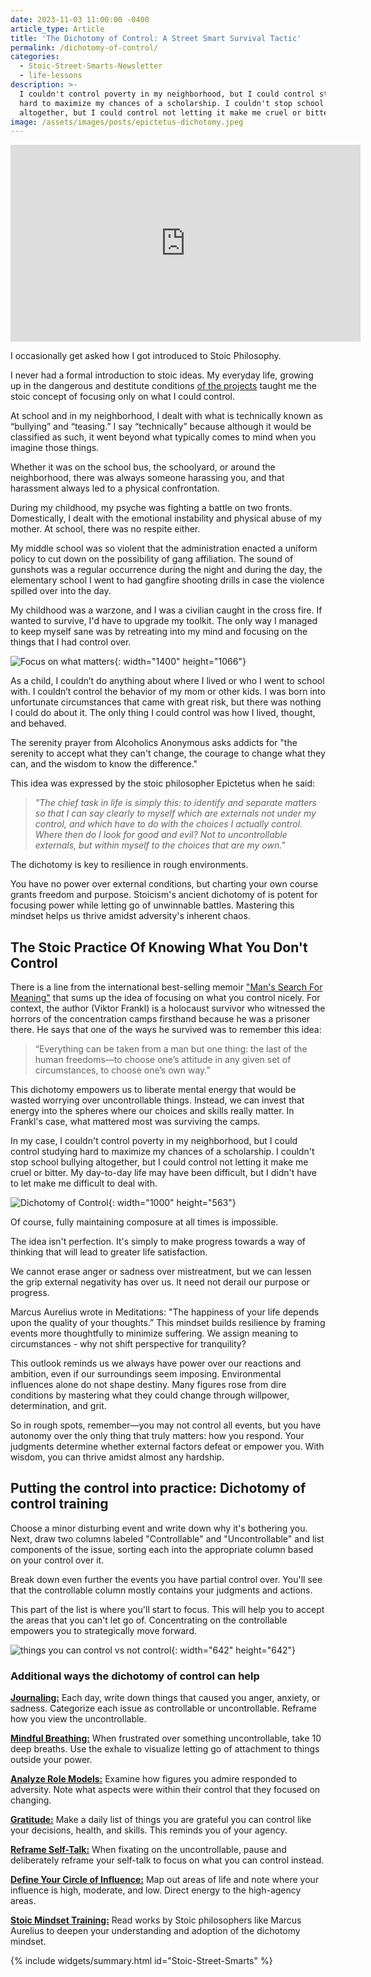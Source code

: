 ```yaml
---
date: 2023-11-03 11:00:00 -0400
article_type: Article
title: 'The Dichotomy of Control: A Street Smart Survival Tactic'
permalink: /dichotomy-of-control/
categories:
  - Stoic-Street-Smarts-Newsletter
  - life-lessons
description: >-
  I couldn't control poverty in my neighborhood, but I could control studying
  hard to maximize my chances of a scholarship. I couldn't stop school bullying
  altogether, but I could control not letting it make me cruel or bitter.
image: /assets/images/posts/epictetus-dichotomy.jpeg
---
```

<div class="cms-embed" data-cms-embed="PGlmcmFtZSB3aWR0aD0iNTYwIiBoZWlnaHQ9IjMxNSIgc3JjPSJodHRwczovL3d3dy55b3V0dWJlLmNvbS9lbWJlZC96bFFHVHZSdlpfVT9zaT1adk5LWC16X3Vaa3lmU3BuIiB0aXRsZT0iWW91VHViZSB2aWRlbyBwbGF5ZXIiIGZyYW1lYm9yZGVyPSIwIiBhbGxvdz0iYWNjZWxlcm9tZXRlcjsgYXV0b3BsYXk7IGNsaXBib2FyZC13cml0ZTsgZW5jcnlwdGVkLW1lZGlhOyBneXJvc2NvcGU7IHBpY3R1cmUtaW4tcGljdHVyZTsgd2ViLXNoYXJlIiBhbGxvd2Z1bGxzY3JlZW4+PC9pZnJhbWU+"><iframe width="560" height="315" src="https://www.youtube.com/embed/zlQGTvRvZ_U?si=ZvNKX-z_uZkyfSpn" title="YouTube video player" frameborder="0" allow="accelerometer; autoplay; clipboard-write; encrypted-media; gyroscope; picture-in-picture; web-share" allowfullscreen=""></iframe></div>

I occasionally get asked how I got introduced to Stoic Philosophy.

I never had a formal introduction to stoic ideas. My everyday life, growing up in the dangerous and destitute conditions [of the projects](/the-projects/) taught me the stoic concept of focusing only on what I could control.

At school and in my neighborhood, I dealt with what is technically known as “bullying” and “teasing.” I say “technically” because although it would be classified as such, it went beyond what typically comes to mind when you imagine those things.

Whether it was on the school bus, the schoolyard, or around the neighborhood, there was always someone harassing you, and that harassment always led to a physical confrontation.

During my childhood, my psyche was fighting a battle on two fronts. Domestically, I dealt with the emotional instability and physical abuse of my mother. At school, there was no respite either.

My middle school was so violent that the administration enacted a uniform policy to cut down on the possibility of gang affiliation. The sound of gunshots was a regular occurrence during the night and during the day, the elementary school I went to had gangfire shooting drills in case the violence spilled over into the day.

My childhood was a warzone, and I was a civilian caught in the cross fire. If wanted to survive, I'd have to upgrade my toolkit. The only way I managed to keep myself sane was by retreating into my mind and focusing on the things that I had control over.

![Focus on what matters](/assets/images/posts/things-that-matter.jpeg "Focus on what matters"){: width="1400" height="1066"}

As a child, I couldn’t do anything about where I lived or who I went to school with. I couldn’t control the behavior of my mom or other kids. I was born into unfortunate circumstances that came with great risk, but there was nothing I could do about it. The only thing I could control was how I lived, thought, and behaved.

The serenity prayer from Alcoholics Anonymous asks addicts for "the serenity to accept what they can't change, the courage to change what they can, and the wisdom to know the difference."

This idea was expressed by the stoic philosopher Epictetus when he said:

> *"The chief task in life is simply this: to identify and separate matters so that I can say clearly to myself which are externals not under my control, and which have to do with the choices I actually control. Where then do I look for good and evil? Not to uncontrollable externals, but within myself to the choices that are my own."*

The dichotomy is key to resilience in rough environments.

You have no power over external conditions, but charting your own course grants freedom and purpose. Stoicism's ancient dichotomy of is potent for focusing power while letting go of unwinnable battles. Mastering this mindset helps us thrive amidst adversity's inherent chaos.

## The Stoic Practice Of Knowing What You Don't Control

There is a line from the international best-selling memoir&nbsp;["Man's Search For Meaning"](/quotes-from-mans-search-for-meaning) that sums up the idea of focusing on what you control nicely. For context, the author (Viktor Frankl) is a holocaust survivor who witnessed the horrors of the concentration camps firsthand because he was a prisoner there. He says that one of the ways he survived was to remember this idea:

> “Everything can be taken from a man but one thing: the last of the human freedoms—to choose one’s attitude in any given set of circumstances, to choose one’s own way.”

This dichotomy empowers us to liberate mental energy that would be wasted worrying over uncontrollable things. Instead, we can invest that energy into the spheres where our choices and skills really matter. In Frankl's case, what mattered most was surviving the camps.&nbsp;

In my case, I couldn't control poverty in my neighborhood, but I could control studying hard to maximize my chances of a scholarship. I couldn't stop school bullying altogether, but I could control not letting it make me cruel or bitter. My day-to-day life may have been difficult, but I didn't have to let make me difficult to deal with.

![Dichotomy of Control](/assets/images/posts/dichotomy-of-control.png "Dichotomy of Control"){: width="1000" height="563"}

Of course, fully maintaining composure at all times is impossible.

The idea isn't perfection. It's simply to make progress towards a way of thinking that will lead to greater life satisfaction.

We cannot erase anger or sadness over mistreatment, but we can lessen the grip external negativity has over us. It need not derail our purpose or progress.

Marcus Aurelius wrote in Meditations: "The happiness of your life depends upon the quality of your thoughts.” This mindset builds resilience by framing events more thoughtfully to minimize suffering. We assign meaning to circumstances - why not shift perspective for tranquility?

This outlook reminds us we always have power over our reactions and ambition, even if our surroundings seem imposing. Environmental influences alone do not shape destiny. Many figures rose from dire conditions by mastering what they could change through willpower, determination, and grit.

So in rough spots, remember—you may not control all events, but you have autonomy over the only thing that truly matters: how you respond. Your judgments determine whether external factors defeat or empower you. With wisdom, you can thrive amidst almost any hardship.

## Putting the control into practice: Dichotomy of control training

Choose a minor disturbing event and write down why it's bothering you. Next, draw two columns labeled "Controllable" and "Uncontrollable" and list components of the issue, sorting each into the appropriate column based on your control over it.

Break down even further the events you have partial control over. You'll see that the controllable column mostly contains your judgments and actions.

This part of the list is where you'll start to focus. This will help you to accept the areas that you can't let go of. Concentrating on the controllable empowers you to strategically move forward.

![things you can control vs not control](/assets/images/posts/things-i-cant-control.jpg "things you can control vs not control"){: width="642" height="642"}

### Additional ways the dichotomy of control can help

<u><strong>Journaling:</strong></u> Each day, write down things that caused you anger, anxiety, or sadness. Categorize each issue as controllable or uncontrollable. Reframe how you view the uncontrollable.

<u><strong>Mindful Breathing:</strong></u> When frustrated over something uncontrollable, take 10 deep breaths. Use the exhale to visualize letting go of attachment to things outside your power.

<u><strong>Analyze Role Models:</strong></u> Examine how figures you admire responded to adversity. Note what aspects were within their control that they focused on changing.

<u><strong>Gratitude:</strong></u> Make a daily list of things you are grateful you can control like your decisions, health, and skills. This reminds you of your agency.

<u><strong>Reframe Self-Talk:</strong></u> When fixating on the uncontrollable, pause and deliberately reframe your self-talk to focus on what you can control instead.

<u><strong>Define Your Circle of Influence:</strong></u> Map out areas of life and note where your influence is high, moderate, and low. Direct energy to the high-agency areas.

<u><strong>Stoic Mindset Training:</strong></u> Read works by Stoic philosophers like Marcus Aurelius to deepen your understanding and adoption of the dichotomy mindset.

{% include widgets/summary.html id="Stoic-Street-Smarts" %}